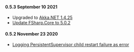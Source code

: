 #### 0.5.3 September 10 2021 ####
* Upgraded to [Akka.NET 1.4.25](https://github.com/akkadotnet/akka.net/releases/tag/1.4.25)
* [Update FSharp.Core to 5.0.2](https://github.com/petabridge/Akka.Persistence.Extras/pull/138)

#### 0.5.2 November 23 2020 ####
* [Logging PersistentSupervisor child restart failure as error](https://github.com/petabridge/Akka.Persistence.Extras/issues/114)
